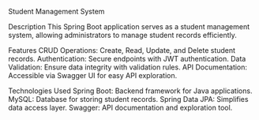 Student Management System

Description
This Spring Boot application serves as a student management system, allowing administrators to manage student records efficiently.

Features
CRUD Operations: Create, Read, Update, and Delete student records.
Authentication: Secure endpoints with JWT authentication.
Data Validation: Ensure data integrity with validation rules.
API Documentation: Accessible via Swagger UI for easy API exploration.

Technologies Used
Spring Boot: Backend framework for Java applications.
MySQL: Database for storing student records.
Spring Data JPA: Simplifies data access layer.
Swagger: API documentation and exploration tool.

